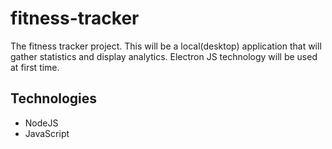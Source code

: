 # fitness-tracker
The fitness tracker project. This will be a local(desktop) application that will gather statistics and display analytics. Electron JS technology will be used at first time.
<h2>Technologies</h2>
<ul>
  <li>NodeJS</li>
  <li>JavaScript</li>
</ul>
